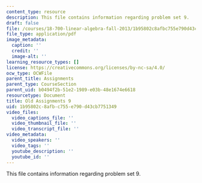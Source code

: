 ```yaml
---
content_type: resource
description: This file contains information regarding problem set 9.
draft: false
file: /courses/18-700-linear-algebra-fall-2013/1b95802c8afbc755e790d43cb7751349_MIT18_700F13_ps9.pdf
file_type: application/pdf
image_metadata:
  caption: ''
  credit: ''
  image-alt: ''
learning_resource_types: []
license: https://creativecommons.org/licenses/by-nc-sa/4.0/
ocw_type: OCWFile
parent_title: Assignments
parent_type: CourseSection
parent_uid: b0494f2b-51e2-1989-e03b-48e1674e6618
resourcetype: Document
title: Old Assignments 9
uid: 1b95802c-8afb-c755-e790-d43cb7751349
video_files:
  video_captions_file: ''
  video_thumbnail_file: ''
  video_transcript_file: ''
video_metadata:
  video_speakers: ''
  video_tags: ''
  youtube_description: ''
  youtube_id: ''
---
```

This file contains information regarding problem set 9.